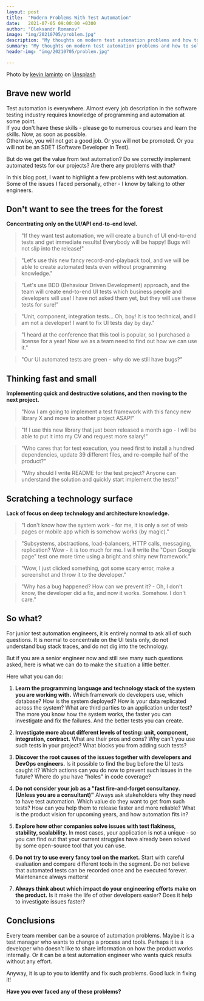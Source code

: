 ```yaml
---
layout: post
title:  "Modern Problems With Test Automation"
date:   2021-07-05 09:00:00 +0300
author: "Oleksandr Romanov"
image: "img/20210705/problem.jpg"
description: "My thoughts on modern test automation problems and how to solve them"
summary: "My thoughts on modern test automation problems and how to solve them"
header-img: "img/20210705/problem.jpg"

---
```


Photo by <a href="https://unsplash.com/@kxvn_lx?utm_source=unsplash&utm_medium=referral&utm_content=creditCopyText">kevin laminto</a> on <a href="https://unsplash.com/s/photos/cyberpunk?utm_source=unsplash&utm_medium=referral&utm_content=creditCopyText">Unsplash</a>

## Brave new world  

Test automation is everywhere. Almost every job description in the software testing industry requires knowledge of programming and automation at some point.  
If you don't have these skills - please go to numerous courses and learn the skills. Now, as soon as possible.  
Otherwise, you will not get a good job. Or you will not be promoted. Or you will not be an SDET (Software Developer In Test).  

But do we get the value from test automation? Do we correctly implement automated tests for our projects? Are there any problems with that?  

In this blog post, I want to highlight a few problems with test automation. Some of the issues I faced personally, other - I know by talking to other engineers.  
 
## Don't want to see the trees for the forest  

**Concentrating only on the UI/API end-to-end level.**

>"If they want test automation, we will create a bunch of UI end-to-end tests and get immediate results! Everybody will be happy! Bugs will not slip into the release!"  

>"Let's use this new fancy record-and-playback tool, and we will be able to create automated tests even without programming knowledge."  

>"Let's use BDD (Behaviour Driven Development) approach, and the team will create end-to-end UI tests which business people and developers will use! I have not asked them yet, but they will use these tests for sure!"  

>"Unit, component, integration tests... Oh, boy! It is too technical, and I am not a developer! I want to fix UI tests day by day."  

>"I heard at the conference that this tool is popular, so I purchased a license for a year! Now we as a team need to find out how we can use it."  

>"Our UI automated tests are green - why do we still have bugs?"
 
## Thinking fast and small  

**Implementing quick and destructive solutions, and then moving to the next project.**  

>"Now I am going to implement a test framework with this fancy new library X and move to another project ASAP!"  

>"If I use this new library that just been released a month ago - I will be able to put it into my CV and request more salary!"  

>"Who cares that for test execution, you need first to install a hundred dependencies, update 39 different files, and re-compile half of the product?"  

>"Why should I write README for the test project? Anyone can understand the solution and quickly start implement the tests!"  

## Scratching a technology surface  

**Lack of focus on deep technology and architecture knowledge.** 

>"I don't know how the system work - for me, it is only a set of web pages or mobile app which is somehow works (by magic)."  

>"Subsystems, abstractions, load-balancers, HTTP calls, messaging, replication? Wow - it is too much for me. I will write the "Open Google page" test one more time using a bright and shiny new framework."  

>"Wow, I just clicked something, got some scary error, make a screenshot and throw it to the developer."  

>"Why has a bug happened? How can we prevent it? - Oh, I don't know, the developer did a fix, and now it works. Somehow. I don't care."  

## So what?  

For junior test automation engineers, it is entirely normal to ask all of such questions. It is normal to concentrate on the UI tests only, do not understand bug stack traces, and do not dig into the technology.  

But if you are a senior engineer now and still see many such questions asked, here is what we can do to make the situation a little better.  

Here what you can do:
1. **Learn the programming language and technology stack of the system you are working with.** Which framework do developers use, which database? How is the system deployed? How is your data replicated across the system? What are third parties to an application under test? The more you know how the system works, the faster you can investigate and fix the failures. And the better tests you can create.  

2. **Investigate more about different levels of testing: unit, component, integration, contract.** What are their pros and cons? Why can't you use such tests in your project? What blocks you from adding such tests?  

3. **Discover the root causes of the issues together with developers and DevOps engineers.** Is it possible to find the bug before the UI tests caught it? Which actions can you do now to prevent such issues in the future? Where do you have "holes" in code coverage? 

4. **Do not consider your job as a "fast fire-and-forget consultancy. (Unless you are a consultant)"** Always ask stakeholders why they need to have test automation. Which value do they want to get from such tests? How can you help them to release faster and more reliable? What is the product vision for upcoming years, and how automation fits in?  

5. **Explore how other companies solve issues with test flakiness, stability, scalability.** In most cases, your application is not a unique - so you can find out that your current struggles have already been solved by some open-source tool that you can use.  

6. **Do not try to use every fancy tool on the market.** Start with careful evaluation and compare different tools in the segment. Do not believe that automated tests can be recorded once and be executed forever. Maintenance always matters!  

7. **Always think about which impact do your engineering efforts make on the product.** Is it make the life of other developers easier? Does it help to investigate issues faster?   

## Conclusions

Every team member can be a source of automation problems. Maybe it is a test manager who wants to change a process and tools. Perhaps it is a developer who doesn't like to share information on how the product works internally. Or it can be a test automation engineer who wants quick results without any effort.  

Anyway, it is up to you to identify and fix such problems. Good luck in fixing it!  

**Have you ever faced any of these problems?**
